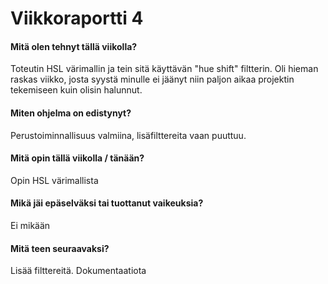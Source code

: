 # Viikkoraportti 4

#### Mitä olen tehnyt tällä viikolla?
Toteutin HSL värimallin ja tein sitä käyttävän "hue shift" filtterin. Oli hieman raskas viikko, josta syystä minulle ei jäänyt niin paljon aikaa projektin tekemiseen kuin olisin halunnut.

#### Miten ohjelma on edistynyt?
Perustoiminnallisuus valmiina, lisäfilttereita vaan puuttuu.

#### Mitä opin tällä viikolla / tänään?
Opin HSL värimallista

#### Mikä jäi epäselväksi tai tuottanut vaikeuksia?
Ei mikään

#### Mitä teen seuraavaksi?
Lisää filttereitä. Dokumentaatiota
